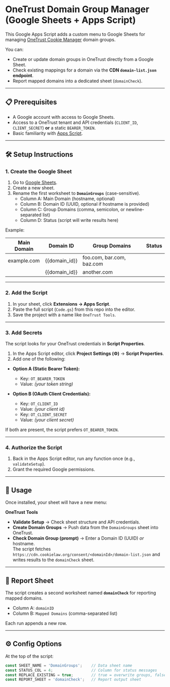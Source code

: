 # OneTrust Domain Group Manager (Google Sheets + Apps Script)

This Google Apps Script adds a custom menu to Google Sheets for managing [OneTrust Cookie Manager](https://onetrust.com/) domain groups.

You can:
- Create or update domain groups in OneTrust directly from a Google Sheet.
- Check existing mappings for a domain via the **CDN `domain-list.json` endpoint**.
- Report mapped domains into a dedicated sheet (`domainCheck`).

---

## 📋 Prerequisites

- A Google account with access to Google Sheets.
- Access to a OneTrust tenant and API credentials (`CLIENT_ID`, `CLIENT_SECRET`) **or** a static `BEARER_TOKEN`.
- Basic familiarity with [Apps Script](https://developers.google.com/apps-script).

---

## 🛠️ Setup Instructions

### 1. Create the Google Sheet
1. Go to [Google Sheets](https://sheets.google.com/).
2. Create a new sheet.
3. Rename the first worksheet to **`DomainGroups`** (case-sensitive).
   - Column A: Main Domain (hostname, optional)
   - Column B: Domain ID (UUID, optional if hostname is provided)
   - Column C: Group Domains (comma, semicolon, or newline-separated list)
   - Column D: Status (script will write results here)

Example:

| Main Domain   | Domain ID                              | Group Domains                | Status   |
|---------------|----------------------------------------|------------------------------|----------|
| example.com   | {{domain_id}}                          | foo.com, bar.com, baz.com    |          |
|               | {{domain_id}}                          | another.com                  |          |

---

### 2. Add the Script
1. In your sheet, click **Extensions → Apps Script**.
2. Paste the full script (`Code.gs`) from this repo into the editor.
3. Save the project with a name like `OneTrust Tools`.

---

### 3. Add Secrets
The script looks for your OneTrust credentials in **Script Properties**.

1. In the Apps Script editor, click **Project Settings (⚙️)** → **Script Properties**.
2. Add one of the following:

- **Option A (Static Bearer Token):**
  - Key: `OT_BEARER_TOKEN`
  - Value: *(your token string)*

- **Option B (OAuth Client Credentials):**
  - Key: `OT_CLIENT_ID`
  - Value: *(your client id)*
  - Key: `OT_CLIENT_SECRET`
  - Value: *(your client secret)*

If both are present, the script prefers `OT_BEARER_TOKEN`.

---

### 4. Authorize the Script
1. Back in the Apps Script editor, run any function once (e.g., `validateSetup`).
2. Grant the required Google permissions.

---

## 🚀 Usage

Once installed, your sheet will have a new menu:

**OneTrust Tools**
- **Validate Setup** → Check sheet structure and API credentials.
- **Create Domain Groups** → Push data from the `DomainGroups` sheet into OneTrust.
- **Check Domain Group (prompt)** → Enter a Domain ID (UUID) *or* hostname.  
  The script fetches `https://cdn.cookielaw.org/consent/<domainId>/domain-list.json` and writes results to the `domainCheck` sheet.

---

## 📝 Report Sheet

The script creates a second worksheet named **`domainCheck`** for reporting mapped domains.

- Column A: `domainID`
- Column B: `Mapped Domains` (comma-separated list)

Each run appends a new row.

---

## ⚙️ Config Options

At the top of the script:

```js
const SHEET_NAME = 'DomainGroups';    // Data sheet name
const STATUS_COL = 4;                 // Column for status messages
const REPLACE_EXISTING = true;        // true = overwrite groups, false = append
const REPORT_SHEET = 'domainCheck';   // Report output sheet
